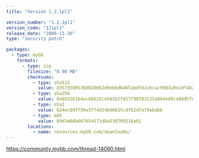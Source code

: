 ```yaml
---
title: "Version 1.2.1pl1"

version_number: "1.2.1pl1"
version_code: "121pl1"
release_date: "2006-11-26"
type: "security patch"

packages:
  - type: mybb
    formats:
      - type: zip
        filesize: "0.98 MB"
        checksums:
          - type: sha512
            value: d3575590530d828662d9ebbd6465abdfd1cbcac9983a9e1df4b2d2b359b822e2cf94b98973cac0f2cf8e27e20c34066d7d95d7ca9cd671946aa0909c0f750823
          - type: sha256
            value: 0a693261b4ac88625ce501b2fd17f90783132a804ed9ca98d5fe42fdc977c182
          - type: sha1
            value: 624ec89ff99a5f74d54b96615cdf62dfa79ababb
          - type: md5
            value: 09d3e68b667654571d8a539709216a01
        locations:
          - name: resources.mybb.com/downloads/
---
```


<https://community.mybb.com/thread-14090.html>
